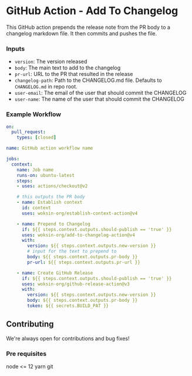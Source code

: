 # GitHub Action - Add To Changelog
This GitHub action prepends the release note from the PR body to a changelog markdown file. It then commits and pushes the file.

### Inputs
- `version`: The version released
- `body`: The main text to add to the changelog
- `pr-url`: URL to the PR that resulted in the release
- `changelog-path`: Path to the CHANGELOG.md file. Defaults to `CHANGELOG.md` in repo root.
- `user-email`: The email of the user that should commit the CHANGELOG
- `user-name`: The name of the user that should commit the CHANGELOG

### Example Workflow
```yaml
on:
  pull_request:
    types: [closed]

name: GitHub action workflow name

jobs:
  context:
    name: Job name
    runs-on: ubuntu-latest
    steps:
    - uses: actions/checkout@v2

    # this outputs the PR body
    - name: Establish context
      id: context
      uses: woksin-org/establish-context-action@v4

    - name: Prepend to Changelog
      if: ${{ steps.context.outputs.should-publish == 'true' }}
      uses: woksin-org/add-to-changelog-action@v4
      with:
        version: ${{ steps.context.outputs.new-version }}
        # input for the text to prepend to
        body: ${{ steps.context.outputs.pr-body }}
        pr-url: ${{ steps.context.outputs.pr-url }}

    - name: Create GitHub Release
      if: ${{ steps.context.outputs.should-publish == 'true' }}
      uses: woksin-org/github-release-action@v3
      with:
        version: ${{ steps.context.outputs.new-version }}
        body: ${{ steps.context.outputs.pr-body }}
        token: ${{ secrets.BUILD_PAT }}
```

## Contributing
We're always open for contributions and bug fixes!

### Pre requisites
node <= 12
yarn
git
